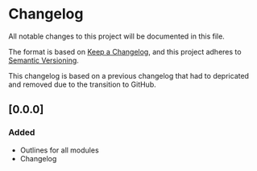 # Changelog
All notable changes to this project will be documented in this file.

The format is based on [Keep a Changelog](https://keepachangelog.com/en/1.0.0/),
and this project adheres to [Semantic Versioning](https://semver.org/spec/v2.0.0.html).

This changelog is based on a previous changelog that had to depricated and removed due to the transition to GitHub.

## [0.0.0]
### Added
* Outlines for all modules
* Changelog